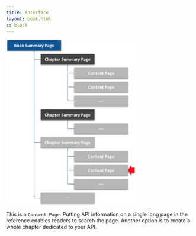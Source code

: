 ```yaml
---
title: Interface
layout: book.html
c: block
---
```


<img src="content-page.png" width="350">

This is a <code>Content Page</code>. Putting API information on a single long page in the reference enables readers to search the page. Another option is to create a whole chapter dedicated to your API.